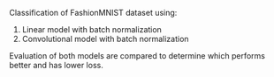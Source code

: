 Classification of FashionMNIST dataset using:
1. Linear model with batch normalization
2. Convolutional model with batch normalization

Evaluation of both models are compared to determine which performs better and has lower loss.
